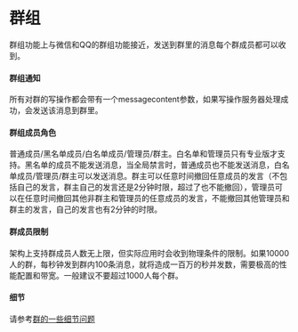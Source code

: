 # 群组
群组功能上与微信和QQ的群组功能接近，发送到群里的消息每个群成员都可以收到。

#### 群组通知
所有对群的写操作都会带有一个messagecontent参数，如果写操作服务器处理成功，会发送该消息到群里。

#### 群组成员角色
普通成员/黑名单成员/白名单成员/管理员/群主。白名单和管理员只有专业版才支持。黑名单的成员不能发送消息，当全局禁言时，普通成员也不能发送消息，白名单成员/管理员/群主可以发送消息。群主可以任意时间撤回任意成员的发言（不包括自己的发言，群主自己的发言还是2分钟时限，超过了也不能撤回），管理员可以在任意时间撤回其他非群主和管理员的任意成员的发言，不能撤回其他管理员和群主的发言，自己的发言也有2分钟的时限。

#### 群成员限制
架构上支持群成员人数无上限，但实际应用时会收到物理条件的限制。如果10000人的群，每秒钟发到群内100条消息，就将造成一百万的秒并发数，需要极高的性能配置和带宽。一般建议不要超过1000人每个群。

#### 细节
请参考[群的一些细节问题](../blogs/群的一些细节问题.md)
